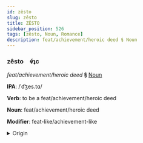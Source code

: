 ```yaml
---
id: zêsto
slug: zêsto
title: ZÊSTO
sidebar_position: 526
tags: [zêsto, Noun, Romance]
description: feat/achievement/heroic deed § Noun
---
```


### zêsto&emsp;<span kind="abugida">ⱴ́ʇc</span>

*feat/achievement/heroic deed* **§** [Noun](../../tags/Noun)

**IPA**: /ˈd͡ʒes.tɑ/

**Verb**: to be a feat/achievement/heroic deed

**Noun**: feat/achievement/heroic deed

**Modifier**: feat-like/achievement-like

<details>
    <summary>Origin</summary>
    Catalan gesta /ˈd͡ʒes.ta/<br/>
    <em>Romance Language Family</em>
</details>